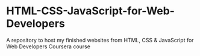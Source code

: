 # HTML-CSS-JavaScript-for-Web-Developers
A repository to host my finished websites from HTML, CSS &amp; JavaScript for Web Developers Coursera course
